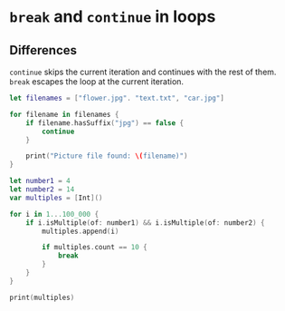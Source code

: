 # `break` and `continue` in loops

## Differences

`continue` skips the current iteration and continues with the rest of them. `break` escapes the loop at the current iteration.

```swift
let filenames = ["flower.jpg". "text.txt", "car.jpg"]

for filename in filenames {
    if filename.hasSuffix("jpg") == false {
        continue
    }

    print("Picture file found: \(filename)")
}

let number1 = 4
let number2 = 14
var multiples = [Int]()

for i in 1...100_000 {
    if i.isMultiple(of: number1) && i.isMultiple(of: number2) {
        multiples.append(i)

        if multiples.count == 10 {
            break
        }
    }
}

print(multiples)
```
